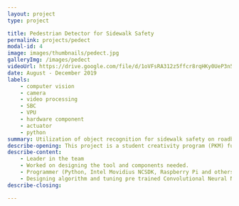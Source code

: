 ```yaml
---
layout: project
type: project

title: Pedestrian Detector for Sidewalk Safety
permalink: projects/pedect
modal-id: 4
image: images/thumbnails/pedect.jpg
galleryImg: /images/pedect
videoUrl: https://drive.google.com/file/d/1oVFsRA312z5ffcr8rqHKy0UeP3n5KrYM/preview?resourcekey=null
date: August - December 2019
labels:
    - computer vision
    - camera
    - video processing
    - SBC
    - VPU
    - hardware component
    - actuator
    - python
summary: Utilization of object recognition for sidewalk safety on roadblock using real time video processing.
describe-opening: This project is a student creativity program (PKM) funded by Directorate General of Higher Education, Ministry of National Education (DIKTI) by submitting a proposal with an obligation to make a final report. It is a road block like tool on a pedestrian path that utilizes object detection/realtime video processing using camera (Raspberry Pi 3 + Intel Movidius 2) which function to prevent other than pedestrian and cyclist from entering the area. This project was done by three people and the work I did
describe-content:
    - Leader in the team
    - Worked on designing the tool and components needed.
    - Programmer (Python, Intel Movidius NCSDK, Raspberry Pi and others software related).
    - Designing algorithm and tuning pre trained Convolutional Neural Network model for object detection.
describe-closing:

---
```

